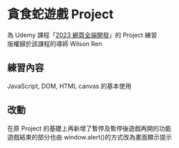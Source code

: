 # 貪食蛇遊戲 Project

為 Udemy 課程「[2023 網頁全端開發](https://www.udemy.com/course/wilson-full-stack-web-development/)」的 Project 練習  
版權歸於該課程的導師 Wilson Ren

## 練習內容

JavaScript, DOM, HTML canvas 的基本使用

## 改動

在原 Project 的基礎上再新增了暫停及暫停後遊戲再開的功能  
遊戲結束的部分也由 window.alert()的方式改為畫面顯示提示
